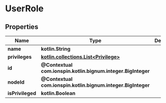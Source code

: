 
# UserRole

## Properties
Name | Type | Description | Notes
------------ | ------------- | ------------- | -------------
**name** | **kotlin.String** |  | 
**privileges** | [**kotlin.collections.List&lt;Privilege&gt;**](Privilege.md) |  | 
**id** | **@Contextual com.ionspin.kotlin.bignum.integer.BigInteger** |  | 
**nodeId** | **@Contextual com.ionspin.kotlin.bignum.integer.BigInteger** |  | 
**isPrivileged** | **kotlin.Boolean** |  |  [optional]



